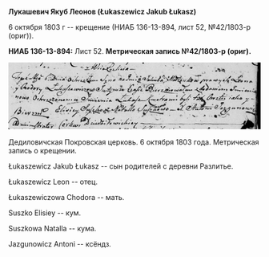 **Лукашевич Якуб Леонов (Łukaszewicz Jakub Łukasz)**

6 октября 1803 г -- крещение (НИАБ 136-13-894, лист 52, №42/1803-р
(ориг)).

**НИАБ 136-13-894:** Лист 52. **Метрическая запись №42/1803-р (ориг).**

![](./media/87fe1271c9d03331c861174f9b9fe278dc95506c.png)

Дедиловичская Покровская церковь. 6 октября 1803 года. Метрическая
запись о крещении.

Łukaszewicz Jakub Łukasz -- сын родителей с деревни Разлитье.

Łukaszewicz Leon -- отец.

Łukaszewiczowa Chodora -- мать.

Suszko Elisiey -- кум.

Suszkowa Natalla -- кума.

Jazgunowicz Antoni -- ксёндз.
